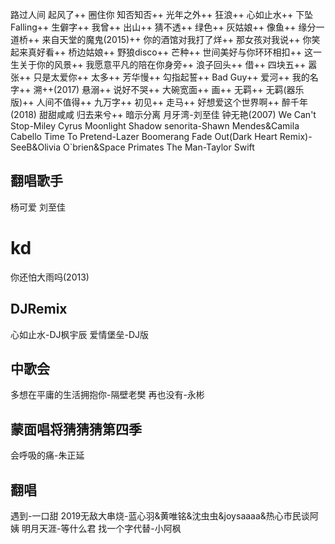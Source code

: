 路过人间
起风了++
圈住你
知否知否++
光年之外++
狂浪++
心如止水++
下坠Falling++
生僻字++
我曾++
出山++
猜不透++
绿色++
灰姑娘++
像鱼++
缘分一道桥++
来自天堂的魔鬼(2015)++
你的酒馆对我打了烊++
那女孩对我说++
你笑起来真好看++
桥边姑娘++
野狼disco++
芒种++
世间美好与你环环相扣++
这一生关于你的风景++
我愿意平凡的陪在你身旁++
浪子回头++
借++
四块五++
嚣张++
只是太爱你++
太多++
芳华慢++
勾指起誓++
Bad Guy++
爱河++
我的名字++
溯++(2017)
悬溺++
说好不哭++
大碗宽面++
画++
无羁++
无羁(器乐版)++
人间不值得++
九万字++
初见++
走马++
好想爱这个世界啊++
醉千年(2018)
甜甜咸咸
归去来兮++
暗示分离
月牙湾-刘至佳
钟无艳(2007)
We Can't Stop-Miley Cyrus
Moonlight Shadow
senorita-Shawn Mendes&Camila Cabello
Time To Pretend-Lazer Boomerang
Fade Out(Dark Heart Remix)-SeeB&Olivia O`brien&Space Primates
The Man-Taylor Swift
## 翻唱歌手
杨可爱
刘至佳
# kd
你还怕大雨吗(2013)
## DJRemix
心如止水-DJ枫宇辰
爱情堡垒-DJ版
## 中歌会
多想在平庸的生活拥抱你-隔壁老樊
再也没有-永彬
## 蒙面唱将猜猜猜第四季
会呼吸的痛-朱正延
## 翻唱
遇到-一口甜
2019无敌大串烧-蓝心羽&黄唯铭&沈虫虫&joysaaaa&热心市民谈阿姨
明月天涯-等什么君
找一个字代替-小阿枫
